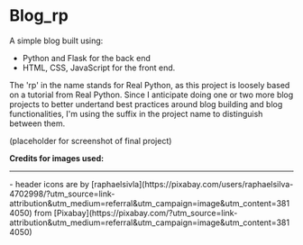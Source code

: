 # Blog_rp

A simple blog built using:
- Python and Flask for the back end
- HTML, CSS, JavaScript for the front end. 

The 'rp' in the name stands for Real Python, as this project is loosely based on a tutorial from Real Python. Since I anticipate doing one or two more blog projects to better undertand best practices around blog building and blog functionalities, I'm using the suffix in the project name to distinguish between them.

(placeholder for screenshot of final project)

**Credits for images used:**
<hr>
- header icons are by [raphaelsivla](https://pixabay.com/users/raphaelsilva-4702998/?utm_source=link-attribution&amp;utm_medium=referral&amp;utm_campaign=image&amp;utm_content=3814050) from [Pixabay](https://pixabay.com/?utm_source=link-attribution&amp;utm_medium=referral&amp;utm_campaign=image&amp;utm_content=3814050)